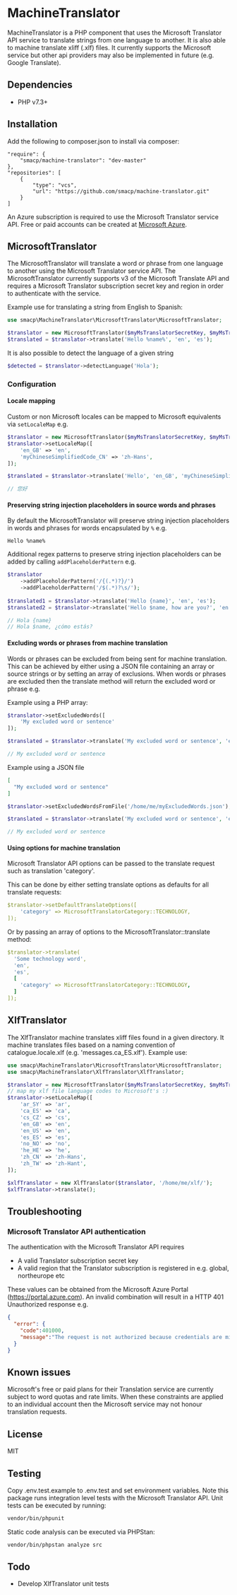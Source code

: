 # MachineTranslator
MachineTranslator is a PHP component that uses the Microsoft Translator API service to translate strings from one 
language to another. It is also able to machine translate xliff (.xlf) files. It currently supports the 
Microsoft service but other api providers may also be implemented in future (e.g. Google Translate).

## Dependencies

- PHP v7.3+

## Installation

Add the following to composer.json to install via composer:
```composer
"require": {
    "smacp/machine-translator": "dev-master"
},
"repositories": [
    {
        "type": "vcs",
        "url": "https://github.com/smacp/machine-translator.git"
    }
]
```
An Azure subscription is required to use the Microsoft Translator service API. Free or paid accounts can be created 
at [Microsoft Azure](https://azure.microsoft.com).

## MicrosoftTranslator
The MicrosoftTranslator will translate a word or phrase from one language to another using the Microsoft Translator 
service API. The MicrosoftTranslator currently supports v3 of the Microsoft Translate API and requires a 
Microsoft Translator subscription secret key and region in order to authenticate with the service. 

Example use for translating a string from English to Spanish:

```php
use smacp\MachineTranslator\MicrosoftTranslator\MicrosoftTranslator;

$translator = new MicrosoftTranslator($myMsTranslatorSecretKey, $myMsTranslatorRegion);
$translated = $translator->translate('Hello %name%', 'en', 'es');
```

It is also possible to detect the language of a given string
```php
$detected = $translator->detectLanguage('Hola');
```

### Configuration

#### Locale mapping
Custom or non Microsoft locales can be mapped to Microsoft equivalents via `setLocaleMap` e.g.

```php
$translator = new MicrosoftTranslator($myMsTranslatorSecretKey, $myMsTranslatorRegion);
$translator->setLocaleMap([
    'en_GB' => 'en',
    'myChineseSimplifiedCode_CN' => 'zh-Hans',
]);

$translated = $translator->translate('Hello', 'en_GB', 'myChineseSimplifiedCode_CN');

// 您好
```

#### Preserving string injection placeholders in source words and phrases

By default the MicrosoftTranslator will preserve string injection placeholders in words and phrases for words encapsulated 
by `%` e.g.

```
Hello %name%
```

Additional regex patterns to preserve string injection placeholders can be added by calling `addPlaceholderPattern` e.g.

```php
$translator
    ->addPlaceholderPattern('/{(.*)?}/')
    ->addPlaceholderPattern('/$(.*)?\s/');
    
$translated1 = $translator->translate('Hello {name}', 'en', 'es');
$translated2 = $translator->translate('Hello $name, how are you?', 'en', 'es');

// Hola {name}
// Hola $name, ¿cómo estás?
```

#### Excluding words or phrases from machine translation

Words or phrases can be excluded from being sent for machine translation. This can be achieved by either using a JSON 
file containing an array or source strings or by setting an array of exclusions. When words or phrases are excluded 
then the translate method will return the excluded word or phrase e.g.

Example using a PHP array:

```php
$translator->setExcludedWords([
    'My excluded word or sentence'
]);

$translated = $translator->translate('My excluded word or sentence', 'en', 'es');

// My excluded word or sentence
```

Example using a JSON file

```json
[
  "My excluded word or sentence"
]
```

```php
$translator->setExcludedWordsFromFile('/home/me/myExcludedWords.json');

$translated = $translator->translate('My excluded word or sentence', 'en', 'es');

// My excluded word or sentence
```

#### Using options for machine translation

Microsoft Translator API options can be passed to the translate request such as translation 'category'. 

This can be done by either setting translate options as defaults for all translate requests:

```yaml
$translator->setDefaultTranslateOptions([
    'category' => MicrosoftTranslatorCategory::TECHNOLOGY,
]);
```

Or by passing an array of options to the MicrosoftTranslator::translate method:

```yaml
$translator->translate(
  'Some technology word', 
  'en', 
  'es', 
  [
    'category' => MicrosoftTranslatorCategory::TECHNOLOGY,
  ]
]);
```

## XlfTranslator

The XlfTranslator machine translates xliff files found in a given directory. It machine translates files based on a 
naming convention of catalogue.locale.xlf (e.g. 'messages.ca_ES.xlf'). Example use:

```php
use smacp\MachineTranslator\MicrosoftTranslator\MicrosoftTranslator;
use smacp\MachineTranslator\XlfTranslator\XlfTranslator;

$translator = new MicrosoftTranslator($myMsTranslatorSecretKey, $myMsTranslatorRegion);
// map my xlf file language codes to Microsoft's :)
$translator->setLocaleMap([
    'ar_SY' => 'ar',
    'ca_ES' => 'ca',
    'cs_CZ' => 'cs',
    'en_GB' => 'en',
    'en_US' => 'en',
    'es_ES' => 'es',
    'no_NO' => 'no',
    'he_HE' => 'he',
    'zh_CN' => 'zh-Hans',
    'zh_TW' => 'zh-Hant',
]);

$xlfTranslator = new XlfTranslator($translator, '/home/me/xlf/');
$xlfTranslator->translate();
```

## Troubleshooting

### Microsoft Translator API authentication

The authentication with the Microsoft Translator API requires

- A valid Translator subscription secret key 
- A valid region that the Translator subscription is registered in e.g. global, northeurope etc

These values can be obtained from the Microsoft Azure Portal (https://portal.azure.com). An invalid combination will 
result in a HTTP 401 Unauthorized response e.g.

```json
{
  "error": {
    "code":401000,
    "message":"The request is not authorized because credentials are missing or invalid."
  }
}
```

## Known issues

Microsoft's free or paid plans for their Translation service are currently subject to word quotas and rate limits. When 
these constraints are applied to an individual account then the Microsoft service may not honour translation requests.

## License

MIT

## Testing

Copy .env.test.example to .env.test and set environment variables. Note this package runs integration level tests with 
the Microsoft Translator API. Unit tests can be executed by running:

```bash
vendor/bin/phpunit
```

Static code analysis can be executed via PHPStan:

```bash
vendor/bin/phpstan analyze src
```
## Todo

- Develop XlfTranslator unit tests